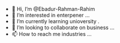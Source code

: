 - 👋 Hi, I’m @Ebadur-Rahman-Rahim
- 👀 I’m interested in  enterpener ...
- 🌱 I’m currently learning unioversity .
- 💞️ I’m looking to collaborate on business ...
- 📫 How to reach me  industries ...

<!---
Ebadur-Rahman-Rahim/Ebadur-Rahman-Rahim is a ✨ special ✨ repository because its `README.md` (this file) appears on your GitHub profile.
You can click the Preview link to take a look at your changes.
--->
